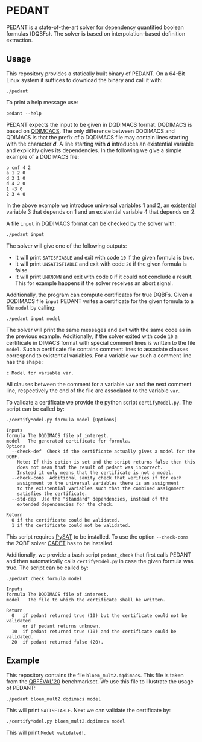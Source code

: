 # PEDANT
PEDANT is a state-of-the-art solver for dependency quantified boolean formulas (DQBFs). 
The solver is based on interpolation-based definition extraction.

## Usage

This repository provides a statically built binary of PEDANT.
On a 64-Bit Linux system it suffices to download the binary and call it with:
```
./pedant
```
To print a help message use:
```
pedant --help
```

PEDANT expects the input to be given in DQDIMACS format.
DQDIMACS is based on [QDIMCACS](http://www.qbflib.org/qdimacs.html). 
The only difference between DQDIMACS and QDIMACS is that the prefix of a DQDIMACS file may contain lines starting with the character ***d***.
A line starting with ***d*** introduces an existential variable and explicitly gives its dependencies. In the following we give a simple example of a DQDIMACS file:
```
p cnf 4 2
a 1 2 0
d 3 1 0
d 4 2 0
1 -3 0
2 3 4 0
```
In the above example we introduce universal variables 1 and 2, an existential variable 3 that depends on 1 and an existential variable 4 that depends on 2.

A file ```input``` in DQDIMACS format can be checked by the solver with:
```
./pedant input
```
The solver will give one of the following outputs:
- It will print ```SATISFIABLE``` and exit with code ```10``` if the given formula is true.
- It will print ```UNSATISFIABLE``` and exit with code ```20``` if the given formula is false.
- It will print ```UNKNOWN``` and exit with code ```0``` if it could not conclude a result. This for example happens if the solver receives an abort signal.

Additionally, the program can compute certificates for true DQBFs.
Given a DQDIMACS file ```input``` PEDANT writes a certificate for the given formula to a file ```model``` by calling:
```
./pedant input model
```
The solver will print the same messages and exit with the same code as in the previous example.
Additionally, if the solver exited with code ```10``` a certificate in DIMACS format with special comment lines is written to the file ```model```.
Such a certificate file contains comment lines to associate clauses correspond to existential variables. For a variable ```var``` such a comment line has the shape:
```
c Model for variable var.
```
All clauses between the comment for a variable ```var``` and the next comment line, respectively the end of the file are associated to the variable ```var```.

To validate a certificate we provide the python script ```certifyModel.py```. The script can be called by:
```
./certifyModel.py formula model [Options]

Inputs
formula The DQDIMACS file of interest.
model   The generated certificate for formula.
Options
  --check-def  Check if the certificate actually gives a model for the DQBF. 
    Note: If this option is set and the script returns false then this 
    does not mean that the result of pedant was incorrect. 
    Instead it only means that the certificate is not a model.
  --check-cons  Additional sanity check that verifies if for each 
    assignment to the universal variables there is an assignment 
    to the existential variables such that the combined assignment 
    satisfies the certificate.
  --std-dep  Use the "standard" dependencies, instead of the 
    extended dependencies for the check.

Return 
  0 if the certificate could be validated.
  1 if the certificate could not be validated.
```
This script requires [PySAT](https://pysathq.github.io/) to be installed.
To use the option ```--check-cons``` the 2QBF solver [CADET](https://github.com/MarkusRabe/cadet) has to be installed.

Additionally, we provide a bash script ```pedant_check``` that first calls PEDANT and then automatically calls ```certifyModel.py``` in case the given formula was true. 
The script can be called by:
```
./pedant_check formula model

Inputs
formula The DQDIMACS file of interest.
model   The file to which the certificate shall be written.

Return
  0   if pedant returned true (10) but the certificate could not be validated 
      or if pedant returns unknown.
  10  if pedant returned true (10) and the certificate could be validated.
  20  if pedant returned false (20).

```

## Example

This repository contains the file ```bloem_mult2.dqdimacs```. 
This file is taken from the [QBFEVAL'20](http://www.qbflib.org/QBFEVAL_20_DATASET.zip) benchmarkset.
We use this file to illustrate the usage of PEDANT:
```
./pedant bloem_mult2.dqdimacs model
```
This will print ```SATISFIABLE```. Next we can validate the certificate by:
```
./certifyModel.py bloem_mult2.dqdimacs model
```
This will print ```Model validated!```.





